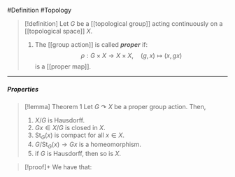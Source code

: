 #Definition #Topology 

> [!definition]
> Let $G$ be a [[topological group]] acting continuously on a [[topological space]] $X$.
> 1. The [[group action]] is called ***proper*** if: $$\rho:G\times X\to X\times X,\quad (g,x)\mapsto (x,gx)$$is a [[proper map]].
---
##### Properties
> [!lemma] Theorem 1
> Let $G\curvearrowright X$ be a proper group action. Then,
> 1. $X / G$ is Hausdorff.
> 2. $Gx\in X / G$ is closed in $X$.
> 3. $\text{St}_{G}(x)$ is compact for all $x\in X$.
> 4. $G / \text{St}_{G}(x) \to Gx$ is a homeomorphism.
> 5. if $G$ is Hausdorff, then so is $X$.

> [!proof]+
> We have that: $$$$